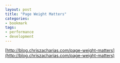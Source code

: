 ```yaml
---
layout: post
title: "Page Weight Matters"
categories:
- bookmark
tags:
- performance
- development
---
```

[http://blog.chriszacharias.com/page-weight-matters](http://blog.chriszacharias.com/page-weight-matters)
